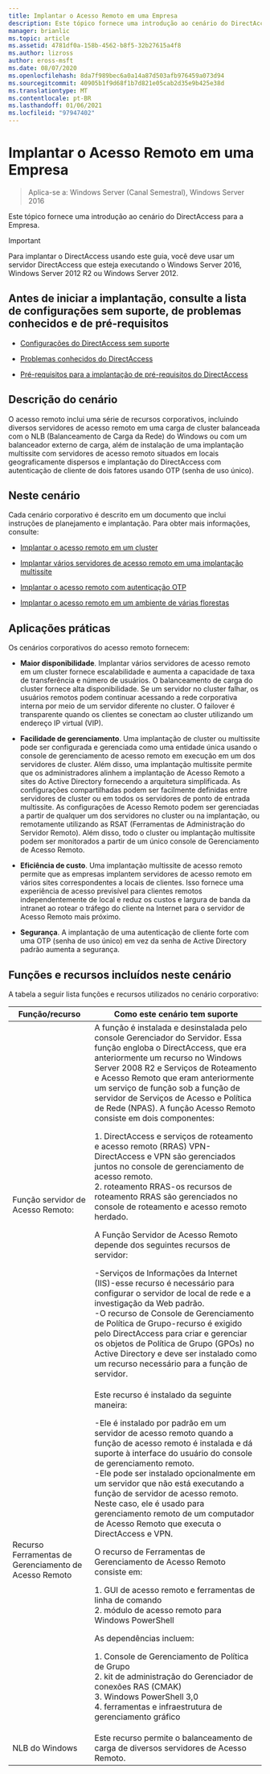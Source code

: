 ```yaml
---
title: Implantar o Acesso Remoto em uma Empresa
description: Este tópico fornece uma introdução ao cenário do DirectAccess no Windows Server 2016 para a empresa.
manager: brianlic
ms.topic: article
ms.assetid: 4781df0a-158b-4562-b8f5-32b27615a4f8
ms.author: lizross
author: eross-msft
ms.date: 08/07/2020
ms.openlocfilehash: 8da7f989bec6a0a14a87d503afb976459a073d94
ms.sourcegitcommit: 40905b1f9d68f1b7d821e05cab2d35e9b425e38d
ms.translationtype: MT
ms.contentlocale: pt-BR
ms.lasthandoff: 01/06/2021
ms.locfileid: "97947402"
---
```

# <a name="deploy-remote-access-in-an-enterprise"></a>Implantar o Acesso Remoto em uma Empresa

>Aplica-se a: Windows Server (Canal Semestral), Windows Server 2016

Este tópico fornece uma introdução ao cenário do DirectAccess para a Empresa.


> [!IMPORTANT]
> Para implantar o DirectAccess usando este guia, você deve usar um servidor DirectAccess que esteja executando o Windows Server 2016, Windows Server 2012 R2 ou Windows Server 2012.

## <a name="before-you-begin-deploying-see-the-list-of-unsupported-configurations-known-issues-and-prerequisites"></a>Antes de iniciar a implantação, consulte a lista de configurações sem suporte, de problemas conhecidos e de pré-requisitos

-   [Configurações do DirectAccess sem suporte](../directaccess/directaccess-unsupported-configurations.md)

-   [Problemas conhecidos do DirectAccess](../directaccess/directaccess-known-issues.md)

-   [Pré-requisitos para a implantação de pré-requisitos do DirectAccess](../directaccess/prerequisites-for-deploying-directaccess.md)

## <a name="scenario-description"></a><a name="BKMK_OVER"></a>Descrição do cenário
O acesso remoto inclui uma série de recursos corporativos, incluindo diversos servidores de acesso remoto em uma carga de cluster balanceada com o NLB (Balanceamento de Carga da Rede) do Windows ou com um balanceador externo de carga, além de instalação de uma implantação multissite com servidores de acesso remoto situados em locais geograficamente dispersos e implantação do DirectAccess com autenticação de cliente de dois fatores usando OTP (senha de uso único).

## <a name="in-this-scenario"></a>Neste cenário
Cada cenário corporativo é descrito em um documento que inclui instruções de planejamento e implantação. Para obter mais informações, consulte:

-   [Implantar o acesso remoto em um cluster](cluster/Deploy-Remote-Access-In-Cluster.md)

-   [Implantar vários servidores de acesso remoto em uma implantação multissite](multisite/Deploy-Multiple-Remote-Access-Servers-in-a-Multisite-Deployment.md)

-   [Implantar o acesso remoto com autenticação OTP](otp/Deploy-RA-OTP.md)

-   [Implantar o acesso remoto em um ambiente de várias florestas](multi-forest/Deploy-Remote-Access-in-a-Multi-Forest-Environment.md)

## <a name="practical-applications"></a><a name="BKMK_APP"></a>Aplicações práticas
Os cenários corporativos do acesso remoto fornecem:

-   **Maior disponibilidade**. Implantar vários servidores de acesso remoto em um cluster fornece escalabilidade e aumenta a capacidade de taxa de transferência e número de usuários. O balanceamento de carga do cluster fornece alta disponibilidade. Se um servidor no cluster falhar, os usuários remotos podem continuar acessando a rede corporativa interna por meio de um servidor diferente no cluster. O failover é transparente quando os clientes se conectam ao cluster utilizando um endereço IP virtual (VIP).

-   **Facilidade de gerenciamento**. Uma implantação de cluster ou multissite pode ser configurada e gerenciada como uma entidade única usando o console de gerenciamento de acesso remoto em execução em um dos servidores de cluster. Além disso, uma implantação multissite permite que os administradores alinhem a implantação de Acesso Remoto a sites do Active Directory fornecendo a arquitetura simplificada. As configurações compartilhadas podem ser facilmente definidas entre servidores de cluster ou em todos os servidores de ponto de entrada multissite. As configurações de Acesso Remoto podem ser gerenciadas a partir de qualquer um dos servidores no cluster ou na implantação, ou remotamente utilizando as RSAT (Ferramentas de Administração do Servidor Remoto). Além disso, todo o cluster ou implantação multissite podem ser monitorados a partir de um único console de Gerenciamento de Acesso Remoto.

-   **Eficiência de custo**. Uma implantação multissite de acesso remoto permite que as empresas implantem servidores de acesso remoto em vários sites correspondentes a locais de clientes. Isso fornece uma experiência de acesso previsível para clientes remotos independentemente de local e reduz os custos e largura de banda da intranet ao rotear o tráfego do cliente na Internet para o servidor de Acesso Remoto mais próximo.

-   **Segurança**. A implantação de uma autenticação de cliente forte com uma OTP (senha de uso único) em vez da senha de Active Directory padrão aumenta a segurança.

## <a name="roles-and-features-included-in-this-scenario"></a><a name="BKMK_NEW"></a>Funções e recursos incluídos neste cenário
A tabela a seguir lista funções e recursos utilizados no cenário corporativo:

|Função/recurso|Como este cenário tem suporte|
|---------|-----------------|
|Função servidor de Acesso Remoto:|A função é instalada e desinstalada pelo console Gerenciador do Servidor. Essa função engloba o DirectAccess, que era anteriormente um recurso no Windows Server 2008 R2 e Serviços de Roteamento e Acesso Remoto que eram anteriormente um serviço de função sob a função de servidor de Serviços de Acesso e Política de Rede (NPAS). A função Acesso Remoto consiste em dois componentes:<p>1. DirectAccess e serviços de roteamento e acesso remoto (RRAS) VPN-DirectAccess e VPN são gerenciados juntos no console de gerenciamento de acesso remoto.<br />2. roteamento RRAS-os recursos de roteamento RRAS são gerenciados no console de roteamento e acesso remoto herdado.<p>A Função Servidor de Acesso Remoto depende dos seguintes recursos de servidor:<p>-Serviços de Informações da Internet (IIS)-esse recurso é necessário para configurar o servidor de local de rede e a investigação da Web padrão.<br />-O recurso de Console de Gerenciamento de Política de Grupo-recurso é exigido pelo DirectAccess para criar e gerenciar os objetos de Política de Grupo (GPOs) no Active Directory e deve ser instalado como um recurso necessário para a função de servidor.|
|Recurso Ferramentas de Gerenciamento de Acesso Remoto|Este recurso é instalado da seguinte maneira:<p>-Ele é instalado por padrão em um servidor de acesso remoto quando a função de acesso remoto é instalada e dá suporte à interface do usuário do console de gerenciamento remoto.<br />-Ele pode ser instalado opcionalmente em um servidor que não está executando a função de servidor de acesso remoto. Neste caso, ele é usado para gerenciamento remoto de um computador de Acesso Remoto que executa o DirectAccess e VPN.<p>O recurso de Ferramentas de Gerenciamento de Acesso Remoto consiste em:<p>1. GUI de acesso remoto e ferramentas de linha de comando<br />2. módulo de acesso remoto para Windows PowerShell<p>As dependências incluem:<p>1. Console de Gerenciamento de Política de Grupo<br />2. kit de administração do Gerenciador de conexões RAS (CMAK)<br />3. Windows PowerShell 3,0<br />4. ferramentas e infraestrutura de gerenciamento gráfico|
|NLB do Windows|Este recurso permite o balanceamento de carga de diversos servidores de Acesso Remoto.|



